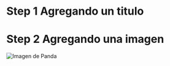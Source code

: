 # Step 1 Agregando un titulo
# Step 2 Agregando una imagen

![Imagen de Panda](https://i.pinimg.com/736x/cc/ed/9b/cced9bc74a1f138749a299619fb0021f--pan-pan-we-bare-bears.jpg)
